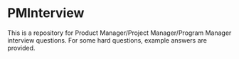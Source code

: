 # PMInterview
This is a repository for Product Manager/Project Manager/Program Manager interview questions. For some hard questions, example answers are provided.
